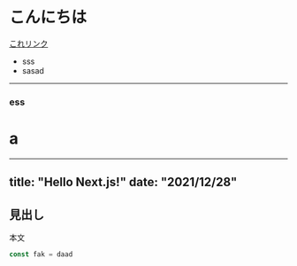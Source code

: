 # こんにちは

[これリンク](https://google.com)


- sss
- sasad
---
### ess

# a

---
title: "Hello Next.js!"
date: "2021/12/28"
---

## 見出し

本文

```ts
const fak = daad
```